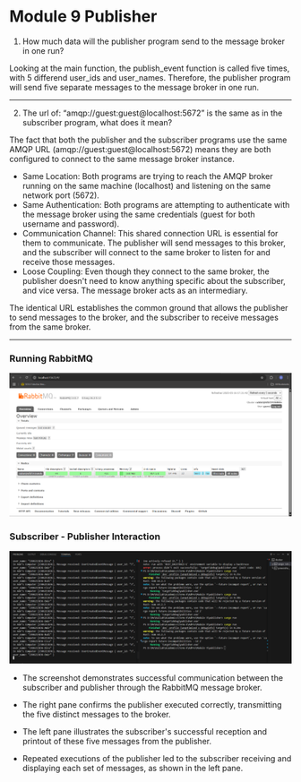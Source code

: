 # Module 9 Publisher

1. How much data will the publisher program send to the message broker in one run?

Looking at the main function, the publish_event function is called five times, with 5 differend user_ids and user_names. Therefore, the publisher program will send five separate messages to the message broker in one run. 



------------------------------------

2. The url of: “amqp://guest:guest@localhost:5672” is the same as in the subscriber program, what does it mean?

The fact that both the publisher and the subscriber programs use the same AMQP URL (amqp://guest:guest@localhost:5672) means they are both configured to connect to the same message broker instance.

- Same Location: Both programs are trying to reach the AMQP broker running on the same machine (localhost) and listening on the same network port (5672).
- Same Authentication: Both programs are attempting to authenticate with the message broker using the same credentials (guest for both username and password).
- Communication Channel: This shared connection URL is essential for them to communicate. The publisher will send messages to this broker, and the subscriber will connect to the same broker to listen for and receive those messages.
- Loose Coupling: Even though they connect to the same broker, the publisher doesn't need to know anything specific about the subscriber, and vice versa. The message broker acts as an intermediary.

The identical URL establishes the common ground that allows the publisher to send messages to the broker, and the subscriber to receive messages from the same broker.

---

### Running RabbitMQ
![Running RabbitMQ](images/one.png)

### Subscriber - Publisher Interaction
![Subscriber - Publisher Interaction](images/two.png)

- The screenshot demonstrates successful communication between the subscriber and publisher through the RabbitMQ message broker.

- The right pane confirms the publisher executed correctly, transmitting the five distinct messages to the broker.

- The left pane illustrates the subscriber's successful reception and printout of these five messages from the publisher.

- Repeated executions of the publisher led to the subscriber receiving and displaying each set of messages, as shown in the left pane.







